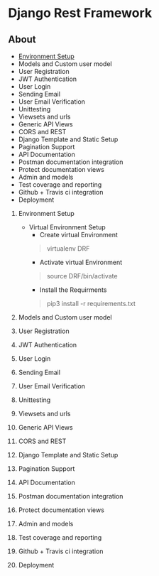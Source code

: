 # Django Rest Framework
## About

- [Environment Setup](https://github.com/niklaus18/ReadtheDocs#environment-setup)
- Models and Custom user model
- User Registration
- JWT Authentication
- User Login 
- Sending Email
- User Email Verification
- Unittesting
- Viewsets and urls
- Generic API Views
- CORS and REST
- Django Template and Static Setup
- Pagination Support
- API Documentation
- Postman documentation integration
- Protect documentation views
- Admin and models
- Test coverage and reporting
- Github + Travis ci integration
- Deployment

1. Environment Setup 
   - Virtual Environment Setup
     - Create virtual Environment
     > virtualenv DRF
     - Activate virtual Environment
     > source DRF/bin/activate
     - Install the Requirments
     > pip3 install -r requirements.txt
     
2. Models and Custom user model
3. User Registration
4. JWT Authentication
5. User Login
6. Sending Email
7. User Email Verification
8. Unittesting
9. Viewsets and urls
10. Generic API Views
11. CORS and REST
12. Django Template and Static Setup
13. Pagination Support
14. API Documentation
15. Postman documentation integration
16. Protect documentation views
17. Admin and models
18. Test coverage and reporting
19. Github + Travis ci integration
20. Deployment

